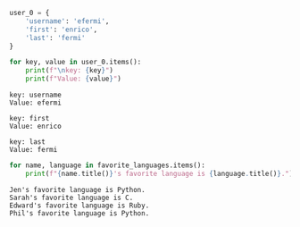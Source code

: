 ```python
user_0 = {
    'username': 'efermi',
    'first': 'enrico',
    'last': 'fermi'
}

for key, value in user_0.items():
    print(f"\nkey: {key}")
    print(f"Value: {value}")
```

    
    key: username
    Value: efermi
    
    key: first
    Value: enrico
    
    key: last
    Value: fermi
    


```python
for name, language in favorite_languages.items():
    print(f"{name.title()}'s favorite language is {language.title()}.")
```

    Jen's favorite language is Python.
    Sarah's favorite language is C.
    Edward's favorite language is Ruby.
    Phil's favorite language is Python.
    


```python

```
